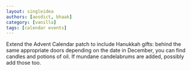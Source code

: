 ```yaml
---
layout: singleidea
authors: [aosdict, bhaak]
category: [vanilla]
tags: [calendar events]
---
```

Extend the Advent Calendar patch to include Hanukkah gifts: behind the same appropriate doors depending on the date in December, you can find candles and potions of oil. If mundane candelabrums are added, possibly add those too.

